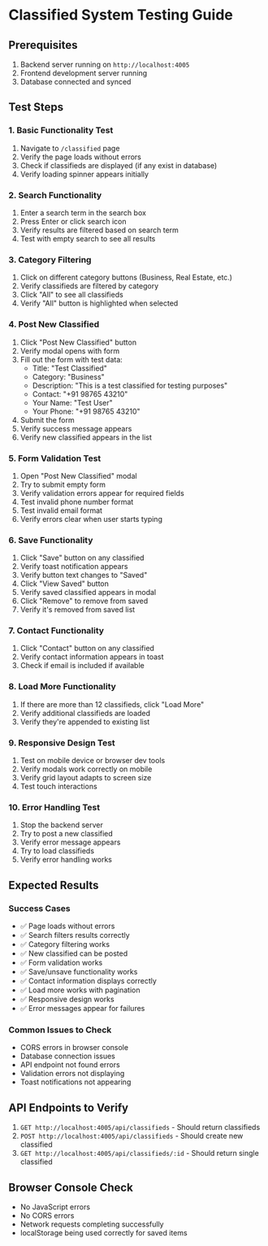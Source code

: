 # Classified System Testing Guide

## Prerequisites
1. Backend server running on `http://localhost:4005`
2. Frontend development server running
3. Database connected and synced

## Test Steps

### 1. Basic Functionality Test
1. Navigate to `/classified` page
2. Verify the page loads without errors
3. Check if classifieds are displayed (if any exist in database)
4. Verify loading spinner appears initially

### 2. Search Functionality
1. Enter a search term in the search box
2. Press Enter or click search icon
3. Verify results are filtered based on search term
4. Test with empty search to see all results

### 3. Category Filtering
1. Click on different category buttons (Business, Real Estate, etc.)
2. Verify classifieds are filtered by category
3. Click "All" to see all classifieds
4. Verify "All" button is highlighted when selected

### 4. Post New Classified
1. Click "Post New Classified" button
2. Verify modal opens with form
3. Fill out the form with test data:
   - Title: "Test Classified"
   - Category: "Business"
   - Description: "This is a test classified for testing purposes"
   - Contact: "+91 98765 43210"
   - Your Name: "Test User"
   - Your Phone: "+91 98765 43210"
4. Submit the form
5. Verify success message appears
6. Verify new classified appears in the list

### 5. Form Validation Test
1. Open "Post New Classified" modal
2. Try to submit empty form
3. Verify validation errors appear for required fields
4. Test invalid phone number format
5. Test invalid email format
6. Verify errors clear when user starts typing

### 6. Save Functionality
1. Click "Save" button on any classified
2. Verify toast notification appears
3. Verify button text changes to "Saved"
4. Click "View Saved" button
5. Verify saved classified appears in modal
6. Click "Remove" to remove from saved
7. Verify it's removed from saved list

### 7. Contact Functionality
1. Click "Contact" button on any classified
2. Verify contact information appears in toast
3. Check if email is included if available

### 8. Load More Functionality
1. If there are more than 12 classifieds, click "Load More"
2. Verify additional classifieds are loaded
3. Verify they're appended to existing list

### 9. Responsive Design Test
1. Test on mobile device or browser dev tools
2. Verify modals work correctly on mobile
3. Verify grid layout adapts to screen size
4. Test touch interactions

### 10. Error Handling Test
1. Stop the backend server
2. Try to post a new classified
3. Verify error message appears
4. Try to load classifieds
5. Verify error handling works

## Expected Results

### Success Cases
- ✅ Page loads without errors
- ✅ Search filters results correctly
- ✅ Category filtering works
- ✅ New classified can be posted
- ✅ Form validation works
- ✅ Save/unsave functionality works
- ✅ Contact information displays correctly
- ✅ Load more works with pagination
- ✅ Responsive design works
- ✅ Error messages appear for failures

### Common Issues to Check
- CORS errors in browser console
- Database connection issues
- API endpoint not found errors
- Validation errors not displaying
- Toast notifications not appearing

## API Endpoints to Verify

1. `GET http://localhost:4005/api/classifieds` - Should return classifieds
2. `POST http://localhost:4005/api/classifieds` - Should create new classified
3. `GET http://localhost:4005/api/classifieds/:id` - Should return single classified

## Browser Console Check
- No JavaScript errors
- No CORS errors
- Network requests completing successfully
- localStorage being used correctly for saved items
